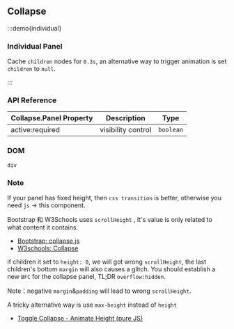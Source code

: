 ## Collapse

:::demo{individual}

### Individual Panel

Cache `children` nodes for `0.3s`, an alternative way to trigger animation is set `children` to `null`.

:::

### API Reference

| Collapse.Panel Property | Description        | Type      |
| ----------------------- | ------------------ | --------- |
| active:required         | visibility control | `boolean` |

### DOM

`div`

### Note

If your panel has fixed height, then `css transition` is better, otherwise you need `js` -> this component.

Bootstrap 和 W3Schools uses `scrollHeight` , It's value is only related to what content it contains.

- [Bootstrap: collapse.js](https://github.com/twbs/bootstrap/blob/main/js/src/collapse.js#L202)
- [W3schools: Collapse ](https://www.w3schools.com/howto/howto_js_collapsible.asp)

if children it set to `height: 0`, we will got wrong `scrollHeight`, the last children's bottom `margin` will also causes a glitch.
You should establish a new `BFC` for the collapse panel, TL;DR `overflow:hidden`.

Note：negative `margin`&`padding` will lead to wrong `scrollHeight`.

A tricky alternative way is use `max-height` instead of `height`

- [Toggle Collapse - Animate Height (pure JS) ](https://codepen.io/davidcochran/pen/RNOOEO)
